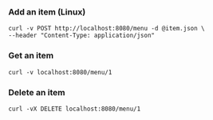 ### Add an item (Linux)
	curl -v POST http://localhost:8080/menu -d @item.json \
	--header "Content-Type: application/json"

### Get an item
	curl -v localhost:8080/menu/1

### Delete an item
	curl -vX DELETE localhost:8080/menu/1	